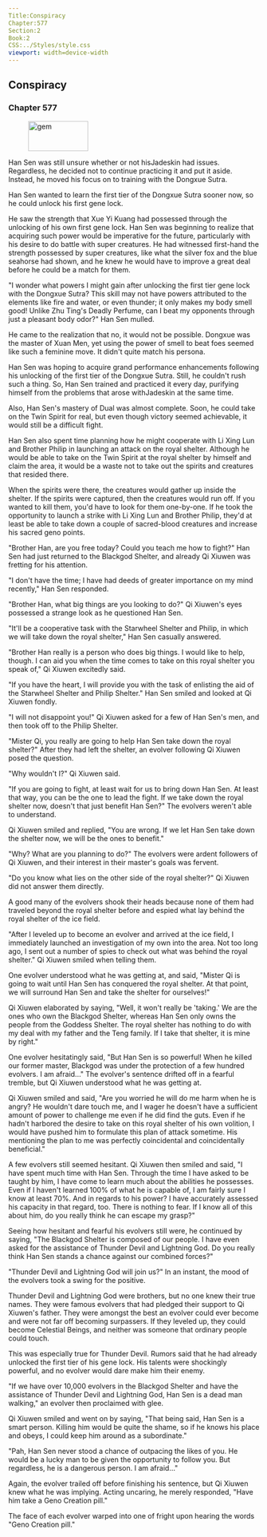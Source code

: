 ```yaml
---
Title:Conspiracy 
Chapter:577 
Section:2 
Book:2 
CSS:../Styles/style.css 
viewport: width=device-width
---
```

  
## Conspiracy
### Chapter 577
  
<figure>
	<img src="../Images/gem.gif" alt="gem" id="gem" width="120" height="60" />
</figure>
  

  
Han Sen was still unsure whether or not hisJadeskin had issues. Regardless, he decided not to continue practicing it and put it aside. Instead, he moved his focus on to training with the Dongxue Sutra.

Han Sen wanted to learn the first tier of the Dongxue Sutra sooner now, so he could unlock his first gene lock.

He saw the strength that Xue Yi Kuang had possessed through the unlocking of his own first gene lock. Han Sen was beginning to realize that acquiring such power would be imperative for the future, particularly with his desire to do battle with super creatures. He had witnessed first-hand the strength possessed by super creatures, like what the silver fox and the blue seahorse had shown, and he knew he would have to improve a great deal before he could be a match for them.

"I wonder what powers I might gain after unlocking the first tier gene lock with the Dongxue Sutra? This skill may not have powers attributed to the elements like fire and water, or even thunder; it only makes my body smell good! Unlike Zhu Ting's Deadly Perfume, can I beat my opponents through just a pleasant body odor?" Han Sen mulled.

He came to the realization that no, it would not be possible. Dongxue was the master of Xuan Men, yet using the power of smell to beat foes seemed like such a feminine move. It didn't quite match his persona.

Han Sen was hoping to acquire grand performance enhancements following his unlocking of the first tier of the Dongxue Sutra. Still, he couldn't rush such a thing. So, Han Sen trained and practiced it every day, purifying himself from the problems that arose withJadeskin at the same time.

Also, Han Sen's mastery of Dual was almost complete. Soon, he could take on the Twin Spirit for real, but even though victory seemed achievable, it would still be a difficult fight.

Han Sen also spent time planning how he might cooperate with Li Xing Lun and Brother Philip in launching an attack on the royal shelter. Although he would be able to take on the Twin Spirit at the royal shelter by himself and claim the area, it would be a waste not to take out the spirits and creatures that resided there.

When the spirits were there, the creatures would gather up inside the shelter. If the spirits were captured, then the creatures would run off. If you wanted to kill them, you'd have to look for them one-by-one. If he took the opportunity to launch a strike with Li Xing Lun and Brother Philip, they'd at least be able to take down a couple of sacred-blood creatures and increase his sacred geno points.

"Brother Han, are you free today? Could you teach me how to fight?" Han Sen had just returned to the Blackgod Shelter, and already Qi Xiuwen was fretting for his attention.

"I don't have the time; I have had deeds of greater importance on my mind recently," Han Sen responded.

"Brother Han, what big things are you looking to do?" Qi Xiuwen's eyes possessed a strange look as he questioned Han Sen.

"It'll be a cooperative task with the Starwheel Shelter and Philip, in which we will take down the royal shelter," Han Sen casually answered.

"Brother Han really is a person who does big things. I would like to help, though. I can aid you when the time comes to take on this royal shelter you speak of," Qi Xiuwen excitedly said.

"If you have the heart, I will provide you with the task of enlisting the aid of the Starwheel Shelter and Philip Shelter." Han Sen smiled and looked at Qi Xiuwen fondly.

"I will not disappoint you!" Qi Xiuwen asked for a few of Han Sen's men, and then took off to the Philip Shelter.

"Mister Qi, you really are going to help Han Sen take down the royal shelter?" After they had left the shelter, an evolver following Qi Xiuwen posed the question.

"Why wouldn't I?" Qi Xiuwen said.

"If you are going to fight, at least wait for us to bring down Han Sen. At least that way, you can be the one to lead the fight. If we take down the royal shelter now, doesn't that just benefit Han Sen?" The evolvers weren't able to understand.

Qi Xiuwen smiled and replied, "You are wrong. If we let Han Sen take down the shelter now, we will be the ones to benefit."

"Why? What are you planning to do?" The evolvers were ardent followers of Qi Xiuwen, and their interest in their master's goals was fervent.

"Do you know what lies on the other side of the royal shelter?" Qi Xiuwen did not answer them directly.

A good many of the evolvers shook their heads because none of them had traveled beyond the royal shelter before and espied what lay behind the royal shelter of the ice field.

"After I leveled up to become an evolver and arrived at the ice field, I immediately launched an investigation of my own into the area. Not too long ago, I sent out a number of spies to check out what was behind the royal shelter." Qi Xiuwen smiled when telling them.

One evolver understood what he was getting at, and said, "Mister Qi is going to wait until Han Sen has conquered the royal shelter. At that point, we will surround Han Sen and take the shelter for ourselves!"

Qi Xiuwen elaborated by saying, "Well, it won't really be 'taking.' We are the ones who own the Blackgod Shelter, whereas Han Sen only owns the people from the Goddess Shelter. The royal shelter has nothing to do with my deal with my father and the Teng family. If I take that shelter, it is mine by right."

One evolver hesitatingly said, "But Han Sen is so powerful! When he killed our former master, Blackgod was under the protection of a few hundred evolvers. I am afraid..." The evolver's sentence drifted off in a fearful tremble, but Qi Xiuwen understood what he was getting at.

Qi Xiuwen smiled and said, "Are you worried he will do me harm when he is angry? He wouldn't dare touch me, and I wager he doesn't have a sufficient amount of power to challenge me even if he did find the guts. Even if he hadn't harbored the desire to take on this royal shelter of his own volition, I would have pushed him to formulate this plan of attack sometime. His mentioning the plan to me was perfectly coincidental and coincidentally beneficial."

A few evolvers still seemed hesitant. Qi Xiuwen then smiled and said, "I have spent much time with Han Sen. Through the time I have asked to be taught by him, I have come to learn much about the abilities he possesses. Even if I haven't learned 100% of what he is capable of, I am fairly sure I know at least 70%. And in regards to his power? I have accurately assessed his capacity in that regard, too. There is nothing to fear. If I know all of this about him, do you really think he can escape my grasp?"

Seeing how hesitant and fearful his evolvers still were, he continued by saying, "The Blackgod Shelter is composed of our people. I have even asked for the assistance of Thunder Devil and Lightning God. Do you really think Han Sen stands a chance against our combined forces?"

"Thunder Devil and Lightning God will join us?" In an instant, the mood of the evolvers took a swing for the positive.

Thunder Devil and Lightning God were brothers, but no one knew their true names. They were famous evolvers that had pledged their support to Qi Xiuwen's father. They were amongst the best an evolver could ever become and were not far off becoming surpassers. If they leveled up, they could become Celestial Beings, and neither was someone that ordinary people could touch.

This was especially true for Thunder Devil. Rumors said that he had already unlocked the first tier of his gene lock. His talents were shockingly powerful, and no evolver would dare make him their enemy.

"If we have over 10,000 evolvers in the Blackgod Shelter and have the assistance of Thunder Devil and Lightning God, Han Sen is a dead man walking," an evolver then proclaimed with glee.

Qi Xiuwen smiled and went on by saying, "That being said, Han Sen is a smart person. Killing him would be quite the shame, so if he knows his place and obeys, I could keep him around as a subordinate."

"Pah, Han Sen never stood a chance of outpacing the likes of you. He would be a lucky man to be given the opportunity to follow you. But regardless, he is a dangerous person. I am afraid..."

Again, the evolver trailed off before finishing his sentence, but Qi Xiuwen knew what he was implying. Acting uncaring, he merely responded, "Have him take a Geno Creation pill."

The face of each evolver warped into one of fright upon hearing the words "Geno Creation pill."
